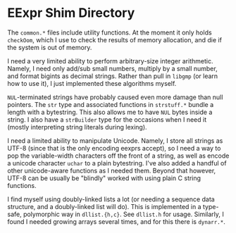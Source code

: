 # EExpr Shim Directory

The `common.*` files include utility functions.
At the moment it only holds `checkOom`, which I use to check the results of memory allocation, and die if the system is out of memory.

I need a very limited ability to perform arbitrary-size integer arithmetic.
Namely, I need only add/sub small numbers, multiply by a small number, and format bigints as decimal strings.
Rather than pull in `libgmp` (or learn how to use it), I just implemented these algorithms myself.

`NUL`-terminated strings have probably caused even more damage than null pointers.
The `str` type and associated functions in `strstuff.*` bundle a length with a bytestring.
This also allows me to have `NUL` bytes inside a string.
I also have a `strBuilder` type for the occasions when I need it (mostly interpreting string literals during lexing).

I need a limited ability to manipulate Unicode.
Namely, I store all strings as UTF-8 (since that is the only encoding eexprs accept), so I need a way to pop the variable-width characters off the front of a string, as well as encode a unicode character `uchar` to a plain bytestring.
I've also added a handful of other unicode-aware functions as I needed them.
Beyond that however, UTF-8 can be usually be "blindly" worked with using plain C string functions.

I find myself using doubly-linked lists a lot (or needing a sequence data structure, and a doubly-linked list will do).
This is implemented in a type-safe, polymorphic way in `dllist.{h,c}`.
See `dllist.h` for usage.
Similarly, I found I needed growing arrays several times, and for this there is `dynarr.*`.
